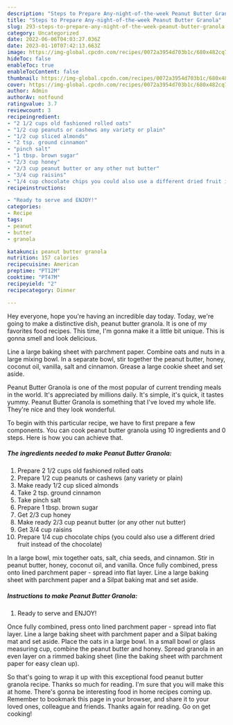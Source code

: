 ```yaml
---
description: "Steps to Prepare Any-night-of-the-week Peanut Butter Granola"
title: "Steps to Prepare Any-night-of-the-week Peanut Butter Granola"
slug: 293-steps-to-prepare-any-night-of-the-week-peanut-butter-granola
category: Uncategorized
date: 2022-06-06T04:03:27.036Z
date: 2023-01-10T07:42:13.663Z
image: https://img-global.cpcdn.com/recipes/0072a3954d703b1c/680x482cq70/peanut-butter-granola-recipe-main-photo.jpg
hideToc: false
enableToc: true
enableTocContent: false
thumbnail: https://img-global.cpcdn.com/recipes/0072a3954d703b1c/680x482cq70/peanut-butter-granola-recipe-main-photo.jpg
cover: https://img-global.cpcdn.com/recipes/0072a3954d703b1c/680x482cq70/peanut-butter-granola-recipe-main-photo.jpg
author: Admin
authorAv: notfound
ratingvalue: 3.7
reviewcount: 3
recipeingredient:
- "2 1/2 cups old fashioned rolled oats"
- "1/2 cup peanuts or cashews any variety or plain"
- "1/2 cup sliced almonds"
- "2 tsp. ground cinnamon"
- "pinch salt"
- "1 tbsp. brown sugar"
- "2/3 cup honey"
- "2/3 cup peanut butter or any other nut butter"
- "3/4 cup raisins"
- "1/4 cup chocolate chips you could also use a different dried fruit instead of the chocolate"
recipeinstructions:

- "Ready to serve and ENJOY!"
categories:
- Recipe
tags:
- peanut
- butter
- granola

katakunci: peanut butter granola 
nutrition: 157 calories
recipecuisine: American
preptime: "PT12M"
cooktime: "PT47M"
recipeyield: "2"
recipecategory: Dinner

---
```



Hey everyone, hope you're having an incredible day today. Today, we're going to make a distinctive dish, peanut butter granola. It is one of my favorites food recipes. This time, I'm gonna make it a little bit unique. This is gonna smell and look delicious.

Line a large baking sheet with parchment paper. Combine oats and nuts in a large mixing bowl. In a separate bowl, stir together the peanut butter, honey, coconut oil, vanilla, salt and cinnamon. Grease a large cookie sheet and set aside.

Peanut Butter Granola is one of the most popular of current trending meals in the world. It's appreciated by millions daily. It's simple, it's quick, it tastes yummy. Peanut Butter Granola is something that I've loved my whole life. They're nice and they look wonderful.


To begin with this particular recipe, we have to first prepare a few components. You can cook peanut butter granola using 10 ingredients and 0 steps. Here is how you can achieve that.

<!--inarticleads1-->

##### The ingredients needed to make Peanut Butter Granola:

1. Prepare 2 1/2 cups old fashioned rolled oats
1. Prepare 1/2 cup peanuts or cashews (any variety or plain)
1. Make ready 1/2 cup sliced almonds
1. Take 2 tsp. ground cinnamon
1. Take pinch salt
1. Prepare 1 tbsp. brown sugar
1. Get 2/3 cup honey
1. Make ready 2/3 cup peanut butter (or any other nut butter)
1. Get 3/4 cup raisins
1. Prepare 1/4 cup chocolate chips (you could also use a different dried fruit instead of the chocolate)


In a large bowl, mix together oats, salt, chia seeds, and cinnamon. Stir in peanut butter, honey, coconut oil, and vanilla. Once fully combined, press onto lined parchment paper - spread into flat layer. Line a large baking sheet with parchment paper and a Silpat baking mat and set aside. 

<!--inarticleads2-->

##### Instructions to make Peanut Butter Granola:


1. Ready to serve and ENJOY!

Once fully combined, press onto lined parchment paper - spread into flat layer. Line a large baking sheet with parchment paper and a Silpat baking mat and set aside. Place the oats in a large bowl. In a small bowl or glass measuring cup, combine the peanut butter and honey. Spread granola in an even layer on a rimmed baking sheet (line the baking sheet with parchment paper for easy clean up). 

So that's going to wrap it up with this exceptional food peanut butter granola recipe. Thanks so much for reading. I'm sure that you will make this at home. There's gonna be interesting food in home recipes coming up. Remember to bookmark this page in your browser, and share it to your loved ones, colleague and friends. Thanks again for reading. Go on get cooking!
